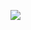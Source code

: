 ![](https://cdn.discordapp.com/attachments/821492995109945446/1303948532528709632/Untitled132_20241106230349.png?ex=672d9c34&is=672c4ab4&hm=00ae951b32bdbe6d1fd1f4c15be50dcc2ea42d7af2a1b6081c6554c9c41b7fde&)
